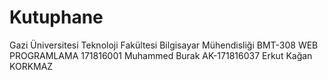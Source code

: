 # Kutuphane
Gazi Üniversitesi Teknoloji Fakültesi Bilgisayar Mühendisliği
BMT-308 WEB PROGRAMLAMA
171816001 Muhammed Burak AK-171816037 Erkut Kağan KORKMAZ
